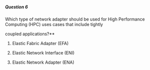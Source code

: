 ##### Question 6


Which type of network adapter should be used for High Performance Computing (HPC) uses cases that include tightly

coupled applications?**


1. Elastic Fabric Adapter (EFA)

2. Elastic Network Interface (ENI)

3. Elastic Network Adapter (ENA)

